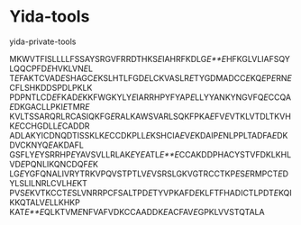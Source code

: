 # Yida-tools
yida-private-tools


MKWVTFISLLLLFSSAYSRGVFRRDTHKS*E*IAHRFKDLG*E**E*HFKGLVLIAFSQYLQQCPFD*E*HVKLVN*E*L
T*E*FAKTCVAD*E*SHAGC*E*KSLHTLFGD*E*LCKVASLR*E*TYGDMADCC*E*KQ*E*P*E*RN*E*CFLSHKDDSPDLPKLK
PDPNTLCD*E*FKAD*E*KKFWGKYLY*E*IARRHPYFYAP*E*LLYYANKYNGVFQ*E*CCQA*E*DKGACLLPKI*E*TMR*E*
KVLTSSARQRLRCASIQKFG*E*RALKAWSVARLSQKFPKA*E*FV*E*VTKLVTDLTKVHK*E*CCHGDLL*E*CADDR
ADLAKYICDNQDTISSKLK*E*CCDKPLL*E*KSHCIA*E*V*E*KDAIP*E*NLPPLTADFA*E*DKDVCKNYQ*E*AKDAFL
GSFLY*E*YSRRHP*E*YAVSVLLRLAK*E*Y*E*ATL*E**E*CCAKDDPHACYSTVFDKLKHLVD*E*PQNLIKQNCDQF*E*K
LG*E*YGFQNALIVRYTRKVPQVSTPTLV*E*VSRSLGKVGTRCCTKP*E*S*E*RMPCT*E*DYLSLILNRLCVLH*E*KT
PVS*E*KVTKCCT*E*SLVNRRPCFSALTPD*E*TYVPKAFD*E*KLFTFHADICTLPDT*E*KQIKKQTALV*E*LLKHKP
KAT*E**E*QLKTVM*E*NFVAFVDKCCAADDK*E*ACFAV*E*GPKLVVSTQTALA